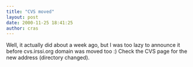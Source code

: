 ```yaml
---
title: "CVS moved"
layout: post
date: 2000-11-25 18:41:25
author: cras
---
```

Well, it actually did about a week ago, but I was too lazy to announce
it before cvs.irssi.org domain was moved too :) Check the CVS page for
the new address (directory changed).

